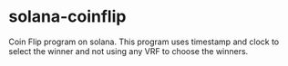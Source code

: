 # solana-coinflip
Coin Flip program on solana. This program uses timestamp and clock to select the winner and not using any VRF to choose the winners.
